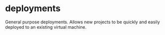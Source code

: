 # deployments
General purpose deployments. Allows new projects to be quickly and easily deployed to an existing virtual machine.
